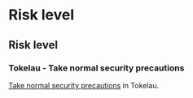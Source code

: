 # Risk level

## Risk level

### Tokelau - Take normal security precautions

[Take normal security precautions](#levels "Risk Levels") in Tokelau.